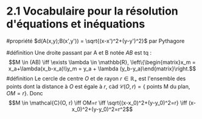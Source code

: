 # 2.1 Vocabulaire pour la résolution d'équations et inéquations

#propriété $d(A(x,y);B(x',y')) = \sqrt{(x-x')^2+(y-y')^2}$ par Pythagore

#définition Une droite passant par A et B notée $AB$ est tq : $$M \in (AB) \iff \exists \lambda \in \mathbb{R}, \left\{\begin{matrix}x_m = x_a+\lambda(x_b-x_a)\\y_m = y_a + \lambda (y_b-y_a)\end{matrix}\right.$$
#définition Le cercle de centre $O$ et de rayon $r \in \mathbb{R}_+$ est l'ensemble des points dont la distance à $O$ est égale à $r$, càd $\mathcal{C}(O, r) = \{$ points M du plan$, OM=r\}$. Donc $$M \in \mathcal{C}(O, r) \iff OM=r \iff \sqrt{(x-x_0)^2+(y-y_0)^2=r} \iff (x-x_0)^2+(y-y_0)^2=r^2$$
